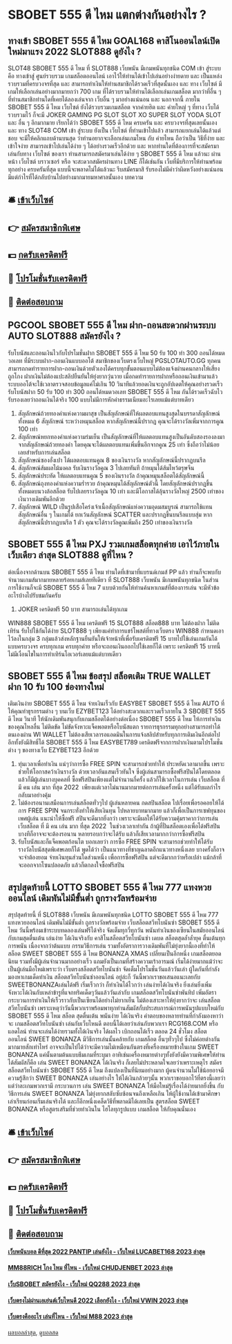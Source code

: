 # SBOBET 555 ดี ไหม แตกต่างกันอย่างไร ?
## ทางเข้า SBOBET 555 ดี ไหม GOAL168 คาสิโนออนไลน์เปิดใหม่มาแรง 2022 SLOT888 ดูยังไง ?
SLOT48 SBOBET 555 ดี ไหม ที่ SLOT888 เว็บพนัน มีเกมพนันทุกชนิด COM เข้า สู่ระบบ คือ ทางเข้าสู่ ศูนย์รวบรวม เกมสล็อตออนไลน์ เอาไว้ให้ท่านได้เข้าไปเล่นอย่างง่ายดาย และ เป็นแหล่งรวบรวมที่ครบวงจรที่สุด และ สามารถทำเงินให้ท่านสมาชิกได้รวดเร็วที่สุดนั้นเอง และ ทาง เว็บไซต์ มีเกมให้เลือกเล่นอย่างมากมายกว่า 700 เกม ที่ได้รวบรวมให้ท่านได้เลือกเล่นเกมสล็อต มากว่าที่อื่น ๆ ที่ท่านสมาชิกท่านใดที่เคยได้ลองเล่นจาก เว็บอื่น ๆ มาอย่างแน่นอน และ นอกจากนี้ ภายใน SBOBET 555 ดี ไหม เว็บไซต์ ยังได้รวบรวมเกมสล็อต จากค่ายฮิต และ ค่ายใหญ่ ๆ ที่ทาง เว็บได้รวบรวมไว้ ก็จะมี JOKER GAMING PG SLOT SLOT XO SUPER SLOT YODA SLOT และ อื่น ๆ อีกมากมาย เรียกได้ว่า SBOBET 555 ดี ไหม ครบครัน และ ครบวงจรที่สุดเลยนั้นเอง และ ทาง SLOT48 COM เข้า สู่ระบบ ยังเป็น เว็บไซต์ ที่ท่านเข้าไปแล้ว สามารถแยกเล่นได้แล้วแต่ชอบ จะมีให้คลิกแถบด้านบนสุด ว่าท่านอยากจะเลือกเล่นเกมไหน กับ ค่ายไหน ถือว่าเป็น วิธีที่ง่าย และ เข้าใจง่าย สามารถเข้าไปเล่นได้ง่าย ๆ ได้อย่างรวดเร็วอีกด้วย และ หากท่านใดที่ต้องการที่จะสมัครมาเล่นกับทาง เว็บไซต์ ของเรา ท่านสามารถสมัครมาเล่นได้ง่าย ๆ SBOBET 555 ดี ไหม แล้วนะ ผ่านหน้า เว็บไซต์ บราวเซอร์ หรือ จะสะดวกสมัครผ่านทาง LINE ก็ได้เช่นกัน เว็บที่มีบริการให้ท่านพร้อมทุกอย่าง ครบครันที่สุด แบบนี้จะพลาดไม่ได้แล้วนะ รีบสมัครมาสิ รับรองไม่มีคำว่าผิดหวังอย่างแน่นอน มีแต่กำไรที่ได้กลับบ้านไปอย่างมากมายมหาศาลนั้นเอง
บทความ

## 🛎 [เข้าเว็บไซต์](https://bit.ly/3SdLNi2)
## 👉 [สมัครสมาชิกพิเศษ](https://bit.ly/3SdLNi2)
## 💵 [กดรับเครดิตฟรี](https://bit.ly/3dyRKHj)
## 👑 [โปรโมชั่นรับเครดิตฟรี](https://bit.ly/3dyRKHj)
## 📱 [ติดต่อสอบถาม](https://bit.ly/3dyRKHj)

## PGCOOL SBOBET 555 ดี ไหม ฝาก-ถอนสะดวกผ่านระบบ AUTO SLOT888 สมัครยังไง ?
รับโบนัสและถอนเงินไวกับโปรโมชั่นฝาก SBOBET 555 ดี ไหม 50 รับ 100 ทํา 300 ถอนได้หมดวอเลท ที่มีระบบฝาก-ถอนเงินแบบออโต้ สมาชิกของเว็บตรงเว็บใหญ่ PGSLOTAUTO.GG ทุกคนสามารถกดทำรายการฝาก-ถอนเงินด้วยตัวเองได้ครบทุกขั้นตอนแบบไม่ต้องแจ้งผ่านคนกลางให้เสี่ยงถูกโกง ฝากเงินไม่ต้องแปะสลิปยืนยันให้ยุ่งยากวุ่นวาย เมื่อกดทำรายการฝากหรือถอนเงินเข้ามาแล้วระบบออโต้จะใช้เวลาตรวจสอบข้อมูลแค่ไม่เกิน 10 วินาทีแล้วยอดเงินจะถูกอัปเดตให้คุณอย่างรวดเร็ว รับโบนัสฝาก 50 รับ 100 ทํา 300 ถอนได้หมดวอเลท SBOBET 555 ดี ไหม กันได้รวดเร็วฉับไว รับรองเลยว่าถอนเงินได้จริง 100 แบบไม่มีการหักค่าธรรมเนียมอะไรเลยแม้แต่บาทเดียว
1. สัญลักษณ์ถ้วยทองคำแห่งความผาสุข เป็นสัญลักษณ์ที่ให้ผลตอบแทนสูงสุดในบรรดาสัญลักษณ์ทั้งหมด 6 สัญลักษณ์ ระหว่างหมุนสล็อต หากสัญลักษณ์นี้ปรากฏ คุณจะได้รางวัลเพิ่มจากการคูณ 100 เท่า
2. สัญลักษณ์หยกทองคำแห่งความร่มเย็น เป็นสัญลักษณ์ที่ให้ผลตอบแทนสูงเป็นอันดับสองรองลงมาจากสัญลักษณ์ถ้วยทองคำ โดยคุณจะได้ผลตอบแทนเพิ่มขึ้นอีกจากคูณ 25 เท่า ซึ่งถือว่าไม่น้อยเลยสำหรับการเล่นสล็อต
3. สัญลักษณ์ซองอั่งเปา ได้ผลตอบแทนคูณ 8 ของเงินรางวัล หากสัญลักษณ์นี้ปรากฏบนรีล
4. สัญลักษณ์ส้มผลไม้มงคล รับเงินรางวัลคูณ 3 ไปเลยทันที ถ้าหมุนได้ส้มไหว้ตรุษจีน
5. สัญลักษณ์ประทัด ให้ผลตอบแทนคูณ 5 ของเงินรางวัล ถ้าคุณหมุนสล็อตได้สัญลักษณ์นี้
6. สัญลักษณ์ถุงทองคำแห่งความร่ำรวย ถ้าคุณหมุนได้สัญลักษณ์ตัวนี้ โดยสัญลักษณ์ปรากฏขึ้นทั้งหมดบนวงล้อสล็อต รับไปเลยรางวัลคูณ 10 เท่า และมีโอกาสได้ลุ้นรางวัลใหญ่ 2500 เท่าของเงินวางเดิมพันอีกด้วย
7. สัญลักษณ์ WILD เป็นรูปเสือโคร่งเจ้าเนื้อสัญลักษณ์แห่งความอุดมสมบูรณ์ สามารถใช้แทนสัญลักษณ์อื่น ๆ ในเกมได้ ยกเว้นสัญลักษณ์ SCATTER และปรากฏขึ้นบนรีลแบบสุ่ม หากสัญลักษณ์นี้ปรากฏบนรีล 1 ตัว คุณจะได้รางวัลคูณเพิ่มถึง 250 เท่าของเงินรางวัล

## SBOBET 555 ดี ไหม PXJ รวมเกมสล็อตทุกค่าย เอาไว้ภายในเว็บเดียว ล่าสุด SLOT888 ดูที่ไหน ?
ต่อเนื่องจากด้านบน SBOBET 555 ดี ไหม ท่านใดที่เข้ามาที่แบรนด์เกมส์ PP แล้ว ท่านก็จะพบกับจำนวนเกมส์มากมายหลายร้อยเกมส์เลยทีเดียว ที่ SLOT888 เว็บพนัน มีเกมพนันทุกชนิด ในส่วนการใช้งานก็จะมี SBOBET 555 ดี ไหม 7 แบบด้วยกันให้ท่านค้นหาเกมส์ที่ต้องการเล่น จะมีหัวข้ออะไรบ้างไปรับชมกันครับ
1. JOKER เครดิตฟรี 50 บาท สามารถเล่นได้ทุกเกม

WIN888 SBOBET 555 ดี ไหม เครดิตฟรี 15 SLOT888 สล็อต888 บาท ไม่ต้องฝาก ไม่ติดเทิร์น รับไปใช้กันได้ง่าย SLOT888 ๆ เพียงแค่ทำการแชร์โพสต์ที่ทางเว็บตรง WIN888 กำหนดเอาไว้ลงในกลุ่ม 3 กลุ่มแล้วส่งหลักฐานยืนยันให้เจ้าหน้าที่เพื่อรับเครดิตฟรี 15 บาทไปใช้เล่นเกมกันได้แบบครบวงจร ครบทุกเกม ครบทุกค่าย หรือจะถอนเงินออกไปใช้เลยก็ได้ เพราะ เครดิตฟรี 15 บาทนี้ไม่มีเงื่อนไขในการทำเทิร์นโอเวอร์เลยแม้แต่บาทเดียว

## SBOBET 555 ดี ไหม ข้อสรุป สล็อตเติม TRUE WALLET ฝาก 10 รับ 100 ช่องทางใหม่
เติมเงินง่าย SBOBET 555 ดี ไหม จ่ายเงินเร็วกับ EASYBET SBOBET 555 ดี ไหม AUTO ที่ให้คุณทำธุรกรรมต่าง ๆ บนเว็บ EZYBET123 ได้อย่างสะดวกและรวดเร็วภายใน 3 SBOBET 555 ดี ไหม วินาที ให้นักเดิมพันสนุกกับเกมสล็อตได้อย่างต่อเนื่อง SBOBET 555 ดี ไหม ให้การทำเงินของคุณไหลลื่น ไม่ติดขัด ไม่ขัดจังหวะแจ็คพอตหรือโบนัสแตก รายการธุรกรรมทุกอย่างสามารถทำได้ตนเองผ่าน WI WALLET ไม่ต้องเสียเวลารอแอดมินในการแจ้งสลิปสำหรับทุกการเติมเงินอีกต่อไป อีกทั้งยังมีสิทธิ์ได้ SBOBET 555 ดี ไหม EASYBET789 เครดิตฟรีจากการฝากเงินตามโปรโมชั่นต่าง ๆ ของทางเว็บ EZYBET123 อีกด้วย
1. ทุ่นเวลาเพื่อทำเงิน แน่ๆว่าการซื้อ FREE SPIN จะสามารถช่วยทำให้ ประหยัดเวลามากขึ้น เพราะ ช่วยให้โอกาสคว้าเงินรางวัล ด้วยเวลาอันแสนเร็วทันใจ ซึ่งผู้เล่นสามารถซื้อฟรีสปินได้โดยตลอด แล้วก็มีผู้เล่นบางบุคคลที่ ซื้อฟรีสปินเพียงแต่ไม่จำนวนกี่ครั้ง แล้วก็ใช้เวลาในการเล่น เว็บสล็อต ที่ มี คน เล่น มาก ที่สุด 2022  เพียงแต่เวลาไม่นานมากมายต่อการเล่นครั้งหนึ่ง แต่ได้รับผลกำไรกลับมาอย่างคุ้ม
2. ไม่ต้องรอนานเสมือนการเล่นสล็อตทั่วๆไป ผู้เล่นหลายคน กดสปินสล็อต ไปเรื่อยเพื่อรอคอยให้ได้ การ FREE SPIN จนกระทั่งทำให้เสียเงินทุน ไปหลายบาทมากมาย แล้วก็เพื่อเป็นการเซฟทุนของเพศผู้เล่น แนะนำให้ซื้อฟรี สปินจะดีมากยิ่งกว่า เพราะจะมีผลให้ได้รับความคุ้มราคากว่าการเล่น เว็บสล็อต ที่ มี คน เล่น มาก ที่สุด 2022  ในช่วงเวลาเท่ากัน ถ้าผู้ที่ปั่นสล็อตเองเพื่อได้ฟรีสปิน บางทีก็อาจจะจะต้องรอนาน หลายรอบกว่าจะได้รับ แล้วก็เสียเวลามากกว่าการซื้อฟรีสปิน
3. รับโบนัสและก็แจ็คพอตก้อนโต บอกเลยว่า การซื้อ FREE SPIN จะสามารถช่วยทำให้ได้รับ รางวัลโบนัสสุดพิเศษเลยก็ได้ พูดได้ว่า เป็นแนวทางที่ชาญฉลาดอีกแนวทางหนึ่งเลย บางครั้งก็อาจจะจำต้องยอม จ่ายเงินทุนส่วนใดส่วนหนึ่ง เพื่อการซื้อฟรีสปิน แต่จะดีมากกว่าหรือเปล่า แม้กล้าที่จะออกจากโซนปลอดภัย แล้วก็ตกลงใจซื้อฟรีสปิน

## สรุปสุดท้ายนี้ LOTTO SBOBET 555 ดี ไหม 777 แทงหวยออนไลน์ เดิมพันไม่มีขั้นต่ำ ถูกรางวัลพร้อมจ่าย
สรุปสุดท้ายนี้ ที่ SLOT888 เว็บพนัน มีเกมพนันทุกชนิด LOTTO SBOBET 555 ดี ไหม 777 แทงหวยออนไลน์ เดิมพันไม่มีขั้นต่ำ ถูกรางวัลพร้อมจ่าย เว็บสล็อตสวีทโบนันซ่า SBOBET 555 ดี ไหม วันนี้พร้อมเข้าระบบทดลองเล่นฟรีได้จริง จัดเต็มทุกวี่ทุกวัน พนันทำเงินของเซียนในสมัยออนไลน์กับเกมสุดตื่นเต้น เล่นง่าย ได้เงินจริงกับ คาสิโนสล็อตสวีทโบนันซ่า เดบด สล็อตสุดล้ำล้ำยุค ตื่นเต้นทุกการพนัน เนื่องจากว่าต้นแบบ กรรมวิธีการเล่น รวมทั้งอัตราการวางเดิมพันที่ไม่ยุ่งยากนี้เองที่ทำให้ สล็อต SWEET SBOBET 555 ดี ไหม BONANZA XMAS เปลี่ยนเป็นอีกหนึ่ง เกมสล็อตยอดนิยม รวมทั้งมีผู้เล่นจำนวนมากอย่างเร็ว แถมยังเป็นเกมที่สร้างความเร้าอารมณ์ เริ่มได้ง่ายมากแม้ว่าจะเป็นผู้เล่นมือใหม่เพราะว่า เว็บตรงสล็อตสวีทโบนันซ่า จัดเต็มโปรโมชั่นวันแล้ววันเล่า
ผู้ใดกันที่กำลังมองหาเกมเด็ดทำเงิน สล็อตสวีทโบนันซ่าออนไลน์ อยู่ล่ะก็ วันนี้พวกเราขอเสนอแนะเลยกับ SWEETBONANZAเล่นได้ฟรี เริ่มเร็วกว่า ก็ทำเงินได้ไวกว่า เล่นง่ายได้เงินจริง ยิ่งเล่นยิ่งเพิ่มจังหวะได้เงินกับเหล่าข้ารูที่แจกทริคเด็ดๆวันแล้ววันเล่ากับ เกมสล็อตสวีทโบนันซ่าพันทิป เพิ่มอัตรากระบวนการทำเงินให้เร็วราวกับเป็นเซียนได้อย่างไม่ยากเย็น ไม่ต้องเสาะหาให้ยุ่งยากว่าจะ เล่นสล็อตสวีทโบนันซ่า เพราะเหตุว่าวันนี้พวกเราพร้อมพาทุกท่านสัมผัสกั่บประสบการณ์การพนันรูปแบบใหม่กับ SBOBET 555 ดี ไหม สล็อต สุดตื่นเต้น พนันง่าย ได้เงินจริง คำตอบของหลายท่านที่กำลังมองหาว่าจะ เกมสล็อตสวีทโบนันซ่า เล่นกับเว็บไหนดี ตอบนี้ได้เลยว่าเล่นกับพวกเรา RCG168.COM หรือแอดไลน์ ท่านจะเล่นได้ง่ายรวมทั้งได้เงินจริง ได้ผลไว เบิกถอนได้เร็ว ตลอด 24 ชั่วโมง
สล็อตออนไลน์ SWEET BONANZA มีวิธีการเล่นนั้นคล้ายกับ เกมสล็อต อื่นๆทั่วๆไป ซึ่งไม่ค่อยต่างกันมากมายสักเท่าไหร่ อาจจะเป็นไปได้ว่าจะมีความไม่เหมือนกันตรงที่เครื่องหมายข้างในเกม SWEET BONANZA แค่นั้นตามต้นแบบธีมเกมที่ระบุมา อาทิเช่นเครื่องหมายต่างๆทั้งยังยังมีความพิเศษให้ท่านได้สัมผัสก็คือ เล่น SWEET BONANZA ได้เงินจริง ก็เลยไม่ประหลาดใจเลยว่าเพราะเหตุไร สมัครสล็อตสวีทโบนันซ่า SBOBET 555 ดี ไหม ถึงแปลงเป็นที่นิยมอย่างมาก ผู้คนจำนวนไม่ใช้น้อยอาจมีความรู้สึกว่า SWEET BONANZA เล่นอย่างไร ให้ได้เงินกล้วยๆนั้น พวกเราขอบอกไว้ที่ตรงนี้เลยว่าแต่ว่าละเกมพวกเรามี กระบวนการ เล่น SWEET BONANZA ให้มือใหม่รู้เรื่องได้ง่ายมากยิ่งขึ้น กับ วิธีการเล่น SWEET BONANZA ไม่ยุ่งยากสลับซับซ้อนจนถึงเหลือเกิน ให้ผู้ใช้งานได้เข้ามาศึกษาเล่าเรียนก่อนเริ่มเล่นจริงได้ และก็อีกหนึ่งเคล็ดวิธีที่พลาดมิได้เลยเป็น สูตรสล็อต SWEET BONANZA หรือสูตรเสริมที่ช่วยทำเงินใน ไฮโลทุกรูปแบบ เกมสล็อต ให้กับคุณนั่นเอง

## 🛎 [เข้าเว็บไซต์](https://bit.ly/3SdLNi2)
## 👉 [สมัครสมาชิกพิเศษ](https://bit.ly/3SdLNi2)
## 💵 [กดรับเครดิตฟรี](https://bit.ly/3dyRKHj)
## 👑 [โปรโมชั่นรับเครดิตฟรี](https://bit.ly/3dyRKHj)
## 📱 [ติดต่อสอบถาม](https://bit.ly/3dyRKHj)

#### [เว็บพนันบอล ดีที่สุด 2022 PANTIP เล่นยังไง - เว็บใหม่ LUCABET168 2023 ล่าสุด](https://atom.io/themes/เว็บพนันบอล%20ดีที่สุด%202022%20pantip%20เล่นยังไง%20-%20เว็บใหม่%20lucabet168%202023%20ล่าสุด)
#### [MM88RICH โกง ไหม ที่ไหน - เว็บใหม่ CHUDJENBET 2023 ล่าสุด](https://atom.io/themes/mm88rich%20โกง%20ไหม%20ที่ไหน%20-%20เว็บใหม่%20chudjenbet%202023%20ล่าสุด)
#### [เว็บSBOBET สมัครยังไง - เว็บใหม่ QQ288 2023 ล่าสุด](https://atom.io/themes/เว็บsbobet%20สมัครยังไง%20-%20เว็บใหม่%20qq288%202023%20ล่าสุด)
#### [เว็บตรงไม่ผ่านเอเย่นต์เว็บไหนดี 2022 เลือกยังไง - เว็บใหม่ VWIN 2023 ล่าสุด](https://atom.io/themes/เว็บตรงไม่ผ่านเอเย่นต์เว็บไหนดี%202022%20เลือกยังไง%20-%20เว็บใหม่%20vwin%202023%20ล่าสุด)
#### [เว็บตรงคืออะไร เล่นที่ไหน - เว็บใหม่ M88 2023 ล่าสุด](https://atom.io/themes/เว็บตรงคืออะไร%20เล่นที่ไหน%20-%20เว็บใหม่%20m88%202023%20ล่าสุด)

[ผลบอลล่าสุด](https://siamsport.tv "ผลบอลล่าสุด"), [ดูบอลสด](https://siamsport.tv/ดูบอลสด "ดูบอลสด")